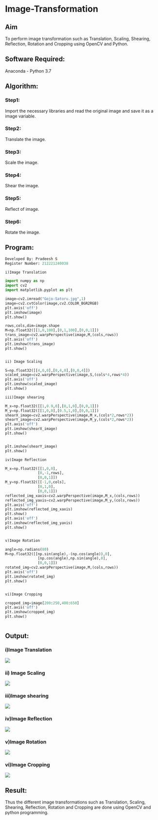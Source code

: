 # Image-Transformation

## Aim

To perform image transformation such as Translation, Scaling, Shearing, Reflection, Rotation and Cropping using OpenCV and Python.

## Software Required:

Anaconda - Python 3.7

## Algorithm:

### Step1:

Import the necessary libraries and read the original image and save it as a image variable.
<br>

### Step2:

Translate the image.
<br>

### Step3:

Scale the image.
<br>

### Step4:

Shear the image.
<br>

### Step5:

Reflect of image.
<br>

### Step6:

Rotate the image.
<br>

## Program:

```python
Developed By: Pradeesh S
Register Number: 212221240038

i)Image Translation

import numpy as np
import cv2
import matplotlib.pyplot as plt

image=cv2.imread("Gojo-Satoru.jpg",1)
image=cv2.cvtColor(image,cv2.COLOR_BGR2RGB)
plt.axis('off')
plt.imshow(image)
plt.show()

rows,cols,dim=image.shape
M=np.float32([[1,0,100],[0,1,100],[0,0,1]])
trans_image=cv2.warpPerspective(image,M,(cols,rows))
plt.axis('off')
plt.imshow(trans_image)
plt.show()


ii) Image Scaling

S=np.float32([[4,0,0],[0,4,0],[0,0,4]])
scaled_image=cv2.warpPerspective(image,S,(cols*4,rows*4))
plt.axis('off')
plt.imshow(scaled_image)
plt.show()

iii)Image shearing

M_x=np.float32([[1,0.9,0],[0,1,0],[0,0,1]])
M_y=np.float32([[1,0,0],[0.5,1,0],[0,0,1]])
shearX_image=cv2.warpPerspective(image,M_x,(cols*2,rows*2))
shearY_image=cv2.warpPerspective(image,M_y,(cols*2,rows*2))
plt.axis('off')
plt.imshow(shearX_image)
plt.show()


plt.imshow(shearY_image)
plt.show()

iv)Image Reflection

M_x=np.float32([[1,0,0],
               [0,-1,rows],
               [0,0,1]])
M_y=np.float32([[-1,0,cols],
               [0,1,0],
               [0,0,1]])
reflected_img_xaxis=cv2.warpPerspective(image,M_x,(cols,rows))
reflected_img_yaxis=cv2.warpPerspective(image,M_y,(cols,rows))
plt.axis('off')
plt.imshow(reflected_img_xaxis)
plt.show()
plt.axis('off')
plt.imshow(reflected_img_yaxis)
plt.show()


v)Image Rotation

angle=np.radians(80)
M=np.float32([[np.sin(angle),-(np.cos(angle)),0],
               [np.cos(angle),np.sin(angle),0],
               [0,0,1]])
rotated_img=cv2.warpPerspective(image,M,(cols,rows))
plt.axis('off')
plt.imshow(rotated_img)
plt.show()


vi)Image Cropping

cropped_img=image[200:250,400:650]
plt.axis('off')
plt.imshow(cropped_img)
plt.show()



```

## Output:

### i)Image Translation

![](op1.png)

### ii) Image Scaling

![](op2.png)

### iii)Image shearing

![](op3.png)

### iv)Image Reflection

![](op4.png)

### v)Image Rotation

![](op5.png)

### vi)Image Cropping

![](op6.png)

## Result:

Thus the different image transformations such as Translation, Scaling, Shearing, Reflection, Rotation and Cropping are done using OpenCV and python programming.
